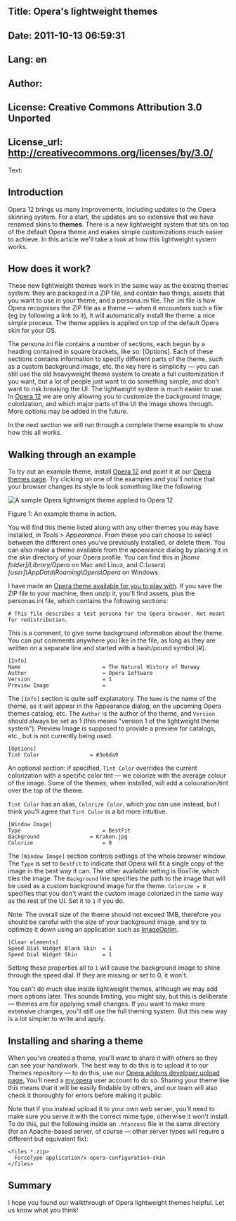 Title: Opera's lightweight themes
----
Date: 2011-10-13 06:59:31
----
Lang: en
----
Author: 
----
License: Creative Commons Attribution 3.0 Unported
----
License_url: http://creativecommons.org/licenses/by/3.0/
----
Text:

<h2>Introduction</h2>
	
<p>Opera 12 brings us many improvements, including updates to the Opera skinning system. For a start, the updates are so extensive that we have renamed skins to <strong>themes</strong>. There is a new lightweight system that sits on top of the default Opera theme and makes simple customizations much easier to achieve. In this article we&#39;ll take a look at how this lightweight system works.</p>

<h2>How does it work?</h2>

<p>These new lightweight themes work in the same way as the existing themes system: they are packaged in a ZIP file, and contain two things, assets that you want to use in your theme, and a persona.ini file. The .ini file is how Opera recognises the ZIP file as a theme — when it encounters such a file (eg by following a link to it), it will automatically install the theme: a nice simple process. The theme applies is applied on top of the default Opera skin for your OS.</p>

<p>The persona.ini file contains a number of sections, each begun by a heading contained in square brackets, like so: [Options]. Each of these sections contains information to specify different parts of the theme, such as a custom background image, etc. the key here is simplicity — you can still use the old heavyweight theme system to create a full customization if you want, but a lot of people just want to do something simple, and don&#39;t want to risk breaking the UI. The lightweight system is much easier to use. In <a href="http://www.opera.com/browser/next/">Opera 12</a> we are only allowing you to customize the background image, colorization, and which major parts of the UI the image shows through. More options may be added in the future.</p>

<p>In the next section we will run through a complete theme example to show how this all works.</p>

<h2>Walking through an example</h2>

<p>To try out an example theme, install <a href="http://www.opera.com/browser/next/">Opera 12</a> and point it at our <a href="https://addons.opera.com/themes/">Opera themes page</a>. Try clicking on one of the examples and you&#39;ll notice that your browser changes its style to look something like the following:</p>

<p><img src="http://forum-test.oslo.osa/kirby/content/articles/474-operas-lightweight-themes/theme1.jpg" alt="A sample Opera lightweight theme applied to Opera 12" /></p>
<p class="comment">Figure 1: An example theme in action.</p>

<p class="note">You will find this theme listed along with any other themes you may have installed, in <em>Tools &gt; Appearance</em>. From these you can choose to select between the different ones you&#39;ve previously installed, or delete them. You can also make a theme available from the appearance dialog by placing it in the <em>skin</em> directory of your Opera profile. You can find this in <em>[home folder]/Library/Opera</em> on Mac and Linux, and <em>C:\users\[user]\AppData\Roaming\Opera\Opera</em> on Windows.</p>

<p>I have made an <a href="natural_history_of_norway.zip">Opera theme available for you to play with</a>. If you save the ZIP file to your machine, then unzip it, you&#39;ll find assets, plus the personas.ini file, which contains the following sections:</p>

<pre><code># This file describes a test persona for the Opera browser. Not meant for redistribution.</code></pre>

<p>This is a comment, to give some background information about the theme. You can put comments anywhere you like in the file, as long as they are written on a separate line and started with a hash/pound symbol (#).</p>

<pre><code>[Info]
Name                          = The Natural History of Norway
Author                        = Opera Software
Version                       = 1
Preview Image                 =</code></pre>

<p>The <code>[Info]</code> section is quite self explanatory. The <code>Name</code> is the name of the theme, as it will appear in the Appearance dialog, on the upcoming Opera themes catalog, etc. The <code>Author</code> is the author of the theme, and <code>Version</code> should always be set as 1 (this means &quot;version 1 of the lightweight theme system&quot;). Preview Image is supposed to provide a preview for catalogs, etc., but is not currently being used.</p>

<pre><code>[Options]
Tint Color                = #3e6da9</code></pre>

<p>An optional section: if specified, <code>Tint Color</code> overrides the current colorization with a specific color tint — we colorize with the average colour of the image. Some of the themes, when installed, will add a colouration/tint over the top of the theme.</p>

<p class="note"><code>Tint Color</code> has an alias, <code>Colorize Color</code>, which you can use instead, but I think you&#39;ll agree that <code>Tint Color</code> is a bit more intuitive.</p>

<pre><code>[Window Image]
Type                          = BestFit
Background                = Kraken.jpg
Colorize                      = 0</code></pre>

<p>The <code>[Window Image]</code> section controls settings of the whole browser window. The <code>Type</code> is set to <code>BestFit</code> to indicate that Opera will fit a single copy of the image in the best way it can. The other available setting is BoxTile, which tiles the image. The <code>Background</code> line specifies the path to the image that will be used as a custom background image for the theme. <code>Colorize = 0</code> specifies that you don&#39;t want the custom image colorized in the same way as the rest of the UI. Set it to <code>1</code> if you do.</p>

<p class="note">Note: The overall size of the theme should not exceed 1MB, therefore you should be careful with the size of your background image, and try to optimize it down using an application such as <a href="http://imageoptim.com/">ImageOptim</a>.</p>

<pre><code>[Clear elements]
Speed Dial Widget Blank Skin  = 1
Speed Dial Widget Skin        = 1</code></pre>

<p>Setting these properties all to <code>1</code> will cause the background image to shine through the speed dial. If they are missing or set to 0, it won&#39;t.</p>

<p>You can&#39;t do much else inside lightweight themes, although we may add more options later. This sounds limiting, you might say, but this is deliberate — themes are for applying small changes. If you want to make more extensive changes, you&#39;ll still use the full theming system. But this new way is a lot simpler to write and apply.</p>

<h2>Installing and sharing a theme</h2>

<p>When you&#39;ve created a theme, you&#39;ll want to share it with others so they can see your handiwork. The best way to do this is to upload it to our Themes repository — to do this, use our <a href="https://addons.opera.com/en/developer/upload/">Opera addons developer upload page.</a> You&#39;ll need a <a href="http://my.opera.com/community/">my.opera</a> user account to do so. Sharing your theme like this means that it will be easily findable by others, and our team will also check it thoroughly for errors before making it public.</p>

<p>Note that if you instead upload it to your own web server, you&#39;ll need to make sure you serve it with the correct mime type, otherwise it won&#39;t install. To do this, put the following inside an <code>.htaccess</code> file in the same directory (for an Apache-based server, of course — other server types will require a different but equivalent fix):</p>

<pre><code>&lt;files *.zip&gt;
  ForceType application/x-opera-configuration-skin
&lt;/files&gt;</code></pre>

<h2>Summary</h2>

<p>I hope you found our walkthrough of Opera lightweight themes helpful. Let us know what you think!</p>

